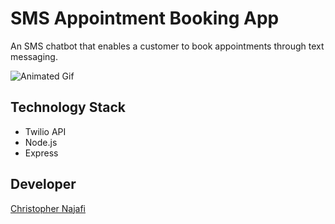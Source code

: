 # SMS Appointment Booking App

An SMS chatbot that enables a customer to book appointments through text messaging.

![Animated Gif](./screenshots/sms-booking-sm.gif)

## Technology Stack

- Twilio API
- Node.js
- Express

## Developer

[Christopher Najafi](https://www.chrisnajafi.com/)
